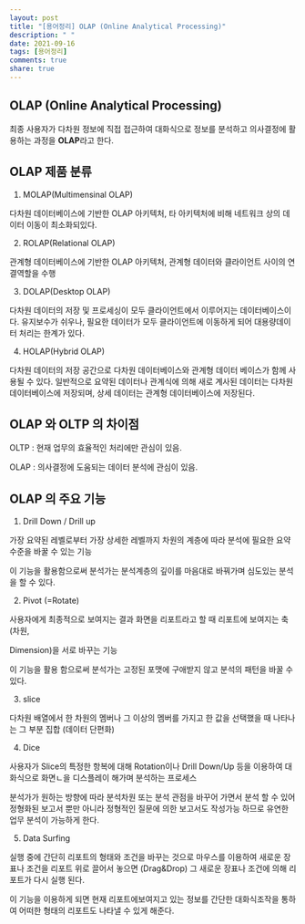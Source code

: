 ```yaml
---
layout: post
title: "[용어정리] OLAP (Online Analytical Processing)"
description: " "
date: 2021-09-16
tags: [용어정리]
comments: true
share: true
---
```



## OLAP (Online Analytical Processing)

최종 사용자가 다차원 정보에 직접 접근하여 대화식으로 정보를 분석하고 의사결정에 활용하는 과정을 **OLAP**라고 한다. 

## OLAP 제품 분류

1. MOLAP(Multimensinal OLAP)

다차원 데이터베이스에 기반한 OLAP 아키텍처, 타 아키텍처에 비해 네트워크 상의 데이터 이동이 최소화되있다. 

2. ROLAP(Relational OLAP)

관계형 데이터베이스에 기반한 OLAP 아키텍처, 관계형 데이터와 클라이언트 사이의 연결역할을 수행

3. DOLAP(Desktop OLAP)

다차원 데이터의 저장 및 프로세싱이 모두 클라이언트에서 이루어지는 데이터베이스이다. 유지보수가 쉬우나, 필요한 데이터가 모두 클라이언트에 이동하게 되어 대용량데이터 처리는 한계가 있다.

4. HOLAP(Hybrid OLAP)

다차원 데이터의 저장 공간으로 다차원 데이터베이스와 관계형 데이터 베이스가 함께 사용될 수 있다. 일반적으로 요약된 데이터나 관계식에 의해 새로 계사된 데이터는 다차원 데이터베이스에 저장되며, 상세 데이터는 관계형 데이터베이스에 저장된다.



## OLAP 와 OLTP 의 차이점

OLTP : 현재 업무의 효율적인 처리에만 관심이 있음.

OLAP : 의사결정에 도움되는 데이터 분석에 관심이 있음.



## OLAP 의 주요  기능

1. Drill Down / Drill up

가장 요약된 레벨로부터 가장 상세한 레벨까지 차원의 계층에 따라 분석에 필요한 요약 수준을 바꿀 수 있는 기능

이 기능을 활용함으로써 분석가는 분석계층의 깊이를 마음대로 바꿔가며 심도있는 분석을 할 수 있다. 

2. Pivot (=Rotate)

사용자에게 최종적으로 보여지는 결과 화면을 리포트라고 할 때 리포트에 보여지는 축(차원, 

Dimension)을 서로 바꾸는 기능

이 기능을 활용 함으로써 분석가는 고정된 포맷에 구애받지 않고 분석의 패턴을 바꿀 수 있다.

3. slice

다차원 배열에서 한 차원의 멤버나 그 이상의 멤버를 가지고 한 값을 선택했을 때 나타나는 그 부분 집합 (데이터 단편화)

4. Dice

사용자가 Slice의 특정한 항복에 대해 Rotation이나 Drill Down/Up 등을 이용하여 대화식으로 화면ㄴ을 디스플레이 해가며 분석하는 프로세스

분석가가 원하는 방향에 따라 분석차원 또는 분석 관점을 바꾸어 가면서 분석 할 수 있어 정형화된 보고서 뿐만 아니라 정형적인 질문에 의한 보고서도 작성가능 하므로 유연한 업무 분석이 가능하게 한다.

5. Data Surfing

실행 중에 간단히 리포트의 형태와 조건을 바꾸는 것으로 마우스를 이용하여 새로운 장표나 조건을 리포트 위로 끌어서 놓으면 (Drag&Drop) 그 새로운 장표나 조건에 의해 리포트가 다시 실행 된다.

이 기능을 이용하게 되면 현재 리포트에보여지고 있는 정보를 간단한 대화식조작을 통하여 어떠한 형태의 리포트도 나타낼 수 있게 해준다.


